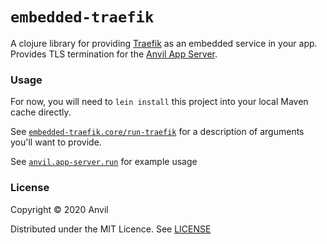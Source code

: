 # `embedded-traefik`

A clojure library for providing [Traefik](https://containo.us/traefik/) as an embedded service in your app. Provides TLS termination for the [Anvil App Server](https://github.com/anvil-works/anvil-runtime).

### Usage

For now, you will need to `lein install` this project into your local Maven cache directly.

See [`embedded-traefik.core/run-traefik`](https://github.com/anvil-works/embedded-traefik/blob/0acb435729127f3c8c3bfc59fb5f5b504a2a4b2f/src/embedded_traefik/core.clj#L53) for a description of arguments you'll want to provide.
 
See [`anvil.app-server.run`](https://github.com/anvil-works/anvil-runtime/blob/4ccb5c4855d4756c20d5bf834881c538bee77ba6/server/app-server/src/anvil/app_server/run.clj#L397) for example usage

### License

Copyright © 2020 Anvil

Distributed under the MIT Licence. See [LICENSE](LICENSE.md)
